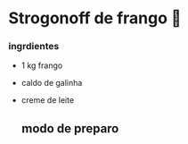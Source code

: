# Strogonoff de frango :chicken:

### ingrdientes

- 1 kg frango

- caldo de galinha

- creme de leite

  ## modo de preparo